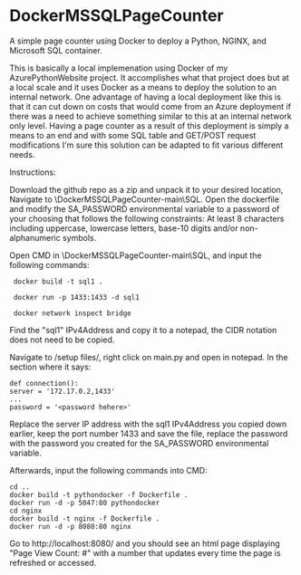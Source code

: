 # DockerMSSQLPageCounter
A simple page counter using Docker to deploy a Python, NGINX, and Microsoft SQL container.



This is basically a local implemenation using Docker of my AzurePythonWebsite project. It accomplishes what that project does but at a local scale and it uses Docker as a means to deploy the solution to an internal network.
One advantage of having a local deployment like this is that it can cut down on costs that would come from an Azure deployment if there was a need to achieve something similar to this at an internal network only level.
Having a page counter as a result of this deployment is simply a means to an end and with some SQL table and GET/POST request modifications I'm sure this solution can be adapted to fit various different needs.

Instructions:

Download the github repo as a zip and unpack it to your desired location,
  Navigate to \DockerMSSQLPageCounter-main\SQL.
  Open the dockerfile and modify the SA_PASSWORD environmental variable to a password of your choosing that follows the following constraints: 
  	At least 8 characters including uppercase, lowercase letters, base-10 digits and/or non-alphanumeric symbols.
	
  Open CMD in \DockerMSSQLPageCounter-main\SQL, and input the following commands:
  
     docker build -t sql1 .
     
     docker run -p 1433:1433 -d sql1
     
     docker network inspect bridge
   
Find the "sql1" IPv4Address and copy it to a notepad, the CIDR notation does not need to be copied.
	 
Navigate to /setup files/, right click on main.py and open in notepad. In the section where it says: 

    def connection():
    server = '172.17.0.2,1433' 
    ...
    password = '<password hehere>'
    
Replace the server IP address with the sql1 IPv4Address you copied down earlier, keep the port number 1433 and save the file,
        replace the password with the password you created for the SA_PASSWORD environmental variable.
	
Afterwards, input the following commands into CMD:

    cd ..
    docker build -t pythondocker -f Dockerfile .
    docker run -d -p 5047:80 pythondocker
    cd nginx
    docker build -t nginx -f Dockerfile .
    docker run -d -p 8080:80 nginx
	
Go to http://localhost:8080/ and you should see an html page displaying "Page View Count: #" with a number that updates every time the page is refreshed or accessed.
